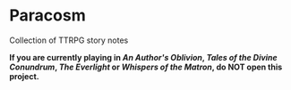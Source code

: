 # Paracosm
Collection of TTRPG story notes

**If you are currently playing in _An Author's Oblivion_, _Tales of the Divine Conundrum_, _The Everlight_ or _Whispers of the Matron_, do NOT open this project.**
